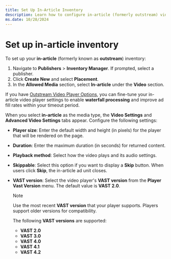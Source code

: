 ```yaml
---
title: Set Up In-Article Inventory
description: Learn how to configure in-article (formerly outstream) video inventory.
ms.date: 10/28/2024
---
```


# Set up in-article inventory

To set up your **in-article** (formerly known as **outstream**) inventory:

1. Navigate to **Publishers** > **Inventory Manager**. If prompted, select a publisher.
2. Click **Create New** and select **Placement**.
3. In the **Allowed Media** section, select **In-article** under the **Video** section.

If you have [Outstream Video Player Options](outstream-video-player-options.md), you can fine-tune your in-article video player settings to enable **waterfall processing** and improve ad fill rates within your timeout period.

When you select **in-article** as the media type, the **Video Settings** and **Advanced Video Settings** tabs appear. Configure the following settings:

- **Player size**: Enter the default width and height (in pixels) for the player that will be rendered on the page.
- **Duration**: Enter the maximum duration (in seconds) for returned content.
- **Playback method**: Select how the video plays and its audio settings.
- **Skippable**: Select this option if you want to display a **Skip** button. When users click **Skip**, the in-article ad unit closes.
- **VAST version**: Select the video player's **VAST version** from the **Player Vast Version** menu. The default value is **VAST 2.0**.

  > [!NOTE]
  > Use the most recent **VAST version** that your player supports. Players support older versions for compatibility.

  The following **VAST versions** are supported:
  - **VAST 2.0**
  - **VAST 3.0**
  - **VAST 4.0**
  - **VAST 4.1**
  - **VAST 4.2**
  
